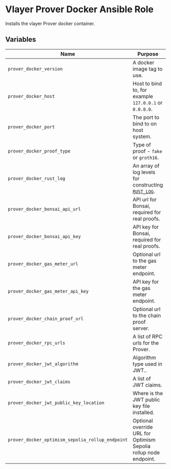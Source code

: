 # Vlayer Prover Docker Ansible Role

Installs the vlayer Prover docker container.

## Variables

| Name | Purpose |
| --- | --- |
| `prover_docker_version` | A docker image tag to use. |
| `prover_docker_host` | Host to bind to, for example `127.0.0.1` or `0.0.0.0`. |
| `prover_docker_port` | The port to bind to on host system. |
| `prover_docker_proof_type` | Type of proof - `fake` or `groth16`. |
| `prover_docker_rust_log` | An array of log levels for constructing [`RUST_LOG`](https://rust-lang-nursery.github.io/rust-cookbook/development_tools/debugging/config_log.html). |
| `prover_docker_bonsai_api_url` | API url for Bonsai, required for real proofs. |
| `prover_docker_bonsai_api_key` | API key for Bonsai, required for real proofs. |
| `prover_docker_gas_meter_url` | Optional url to the gas meter endpoint. |
| `prover_docker_gas_meter_api_key` | API key for the gas meter endpoint. |
| `prover_docker_chain_proof_url` | Optional url to the chain proof server. |
| `prover_docker_rpc_urls` | A list of RPC urls for the Prover. |
| `prover_docker_jwt_algorithm` | Algorithm type used in JWT.. |
| `prover_docker_jwt_claims` | A list of JWT claims. |
| `prover_docker_jwt_public_key_location` | Where is the JWT public key file installed. |
| `prover_docker_optimism_sepolia_rollup_endpoint` | Optional override URL for Optimism Sepolia rollup node endpoint. |
